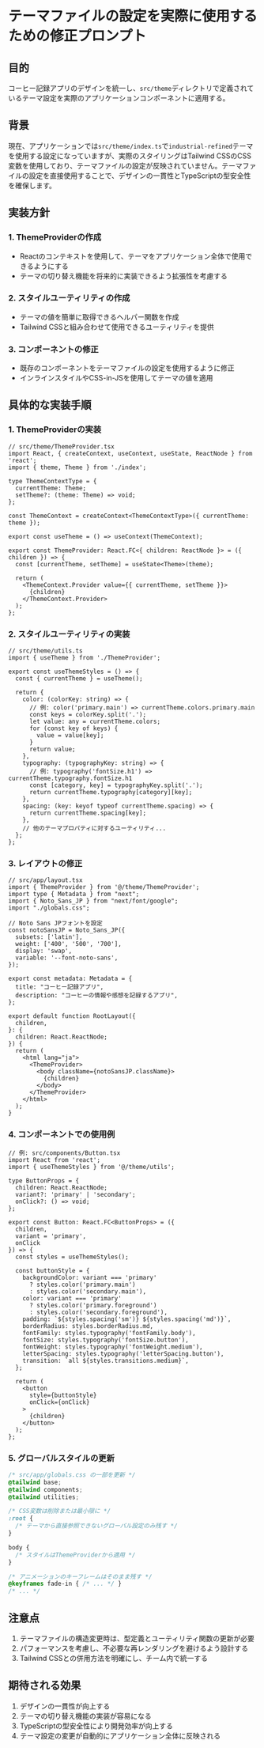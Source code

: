 # テーマファイルの設定を実際に使用するための修正プロンプト

## 目的
コーヒー記録アプリのデザインを統一し、`src/theme`ディレクトリで定義されているテーマ設定を実際のアプリケーションコンポーネントに適用する。

## 背景
現在、アプリケーションでは`src/theme/index.ts`で`industrial-refined`テーマを使用する設定になっていますが、実際のスタイリングはTailwind CSSのCSS変数を使用しており、テーマファイルの設定が反映されていません。テーマファイルの設定を直接使用することで、デザインの一貫性とTypeScriptの型安全性を確保します。

## 実装方針

### 1. ThemeProviderの作成
- Reactのコンテキストを使用して、テーマをアプリケーション全体で使用できるようにする
- テーマの切り替え機能を将来的に実装できるよう拡張性を考慮する

### 2. スタイルユーティリティの作成
- テーマの値を簡単に取得できるヘルパー関数を作成
- Tailwind CSSと組み合わせて使用できるユーティリティを提供

### 3. コンポーネントの修正
- 既存のコンポーネントをテーマファイルの設定を使用するように修正
- インラインスタイルやCSS-in-JSを使用してテーマの値を適用

## 具体的な実装手順

### 1. ThemeProviderの実装
```tsx
// src/theme/ThemeProvider.tsx
import React, { createContext, useContext, useState, ReactNode } from 'react';
import { theme, Theme } from './index';

type ThemeContextType = {
  currentTheme: Theme;
  setTheme?: (theme: Theme) => void;
};

const ThemeContext = createContext<ThemeContextType>({ currentTheme: theme });

export const useTheme = () => useContext(ThemeContext);

export const ThemeProvider: React.FC<{ children: ReactNode }> = ({ children }) => {
  const [currentTheme, setTheme] = useState<Theme>(theme);

  return (
    <ThemeContext.Provider value={{ currentTheme, setTheme }}>
      {children}
    </ThemeContext.Provider>
  );
};
```

### 2. スタイルユーティリティの実装
```tsx
// src/theme/utils.ts
import { useTheme } from './ThemeProvider';

export const useThemeStyles = () => {
  const { currentTheme } = useTheme();
  
  return {
    color: (colorKey: string) => {
      // 例: color('primary.main') => currentTheme.colors.primary.main
      const keys = colorKey.split('.');
      let value: any = currentTheme.colors;
      for (const key of keys) {
        value = value[key];
      }
      return value;
    },
    typography: (typographyKey: string) => {
      // 例: typography('fontSize.h1') => currentTheme.typography.fontSize.h1
      const [category, key] = typographyKey.split('.');
      return currentTheme.typography[category][key];
    },
    spacing: (key: keyof typeof currentTheme.spacing) => {
      return currentTheme.spacing[key];
    },
    // 他のテーマプロパティに対するユーティリティ...
  };
};
```

### 3. レイアウトの修正
```tsx
// src/app/layout.tsx
import { ThemeProvider } from '@/theme/ThemeProvider';
import type { Metadata } from "next";
import { Noto_Sans_JP } from "next/font/google";
import "./globals.css";

// Noto Sans JPフォントを設定
const notoSansJP = Noto_Sans_JP({
  subsets: ['latin'],
  weight: ['400', '500', '700'],
  display: 'swap',
  variable: '--font-noto-sans',
});

export const metadata: Metadata = {
  title: "コーヒー記録アプリ",
  description: "コーヒーの情報や感想を記録するアプリ",
};

export default function RootLayout({
  children,
}: {
  children: React.ReactNode;
}) {
  return (
    <html lang="ja">
      <ThemeProvider>
        <body className={notoSansJP.className}>
          {children}
        </body>
      </ThemeProvider>
    </html>
  );
}
```

### 4. コンポーネントでの使用例
```tsx
// 例: src/components/Button.tsx
import React from 'react';
import { useThemeStyles } from '@/theme/utils';

type ButtonProps = {
  children: React.ReactNode;
  variant?: 'primary' | 'secondary';
  onClick?: () => void;
};

export const Button: React.FC<ButtonProps> = ({ 
  children, 
  variant = 'primary', 
  onClick 
}) => {
  const styles = useThemeStyles();
  
  const buttonStyle = {
    backgroundColor: variant === 'primary' 
      ? styles.color('primary.main') 
      : styles.color('secondary.main'),
    color: variant === 'primary' 
      ? styles.color('primary.foreground') 
      : styles.color('secondary.foreground'),
    padding: `${styles.spacing('sm')} ${styles.spacing('md')}`,
    borderRadius: styles.borderRadius.md,
    fontFamily: styles.typography('fontFamily.body'),
    fontSize: styles.typography('fontSize.button'),
    fontWeight: styles.typography('fontWeight.medium'),
    letterSpacing: styles.typography('letterSpacing.button'),
    transition: `all ${styles.transitions.medium}`,
  };
  
  return (
    <button 
      style={buttonStyle}
      onClick={onClick}
    >
      {children}
    </button>
  );
};
```

### 5. グローバルスタイルの更新
```css
/* src/app/globals.css の一部を更新 */
@tailwind base;
@tailwind components;
@tailwind utilities;

/* CSS変数は削除または最小限に */
:root {
  /* テーマから直接参照できないグローバル設定のみ残す */
}

body {
  /* スタイルはThemeProviderから適用 */
}

/* アニメーションのキーフレームはそのまま残す */
@keyframes fade-in { /* ... */ }
/* ... */
```

## 注意点
1. テーマファイルの構造変更時は、型定義とユーティリティ関数の更新が必要
2. パフォーマンスを考慮し、不必要な再レンダリングを避けるよう設計する
3. Tailwind CSSとの併用方法を明確にし、チーム内で統一する

## 期待される効果
1. デザインの一貫性が向上する
2. テーマの切り替え機能の実装が容易になる
3. TypeScriptの型安全性により開発効率が向上する
4. テーマ設定の変更が自動的にアプリケーション全体に反映される 